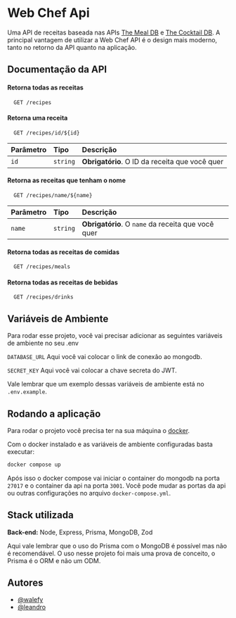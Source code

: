 # Web Chef Api

Uma API de receitas baseada nas APIs [The Meal DB](https://www.themealdb.com/api.php) e [The Cocktail DB](https://www.thecocktaildb.com/api.php). A principal vantagem de utilizar a Web Chef API é o design mais moderno, tanto no retorno da API quanto na aplicação.

## Documentação da API

#### Retorna todas as receitas

```http
  GET /recipes
```

#### Retorna uma receita

```http
  GET /recipes/id/${id}
```

| Parâmetro   | Tipo       | Descrição                                   |
| :---------- | :--------- | :------------------------------------------ |
| `id`      | `string` | **Obrigatório**. O ID da receita que você quer |

#### Retorna as receitas que tenham o nome

```http
  GET /recipes/name/${name}
```

| Parâmetro   | Tipo       | Descrição                                   |
| :---------- | :--------- | :------------------------------------------ |
| `name`      | `string` | **Obrigatório**. O `name` da receita que você quer |

#### Retorna todas as receitas de comidas

```http
  GET /recipes/meals
```

#### Retorna todas as receitas de bebidas

```http
  GET /recipes/drinks
```

## Variáveis de Ambiente

Para rodar esse projeto, você vai precisar adicionar as seguintes variáveis de ambiente no seu .env

`DATABASE_URL` Aqui você vai colocar o link de conexão ao mongodb.

`SECRET_KEY` Aqui você vai colocar a chave secreta do JWT.

Vale lembrar que um exemplo dessas variáveis de ambiente está no `.env.example`.

## Rodando a aplicação

Para rodar o projeto você precisa ter na sua máquina o [docker](https://www.docker.com/).

Com o docker instalado e as variáveis de ambiente configuradas basta executar:

```bash
docker compose up
```

Após isso o docker compose vai iniciar o container do mongodb na porta `27017` e o container da api na porta `3001`. Você pode mudar as portas da api ou outras configurações no arquivo `docker-compose.yml`.

## Stack utilizada

**Back-end:** Node, Express, Prisma, MongoDB, Zod

Aqui vale lembrar que o uso do Prisma com o MongoDB é possível mas não é recomendável. O uso nesse projeto foi mais uma prova de conceito, o Prisma é o ORM e não um ODM.

## Autores

- [@walefy](https://www.github.com/walefy)
- [@leandro](https://github.com/leandrojpcarvalho)
